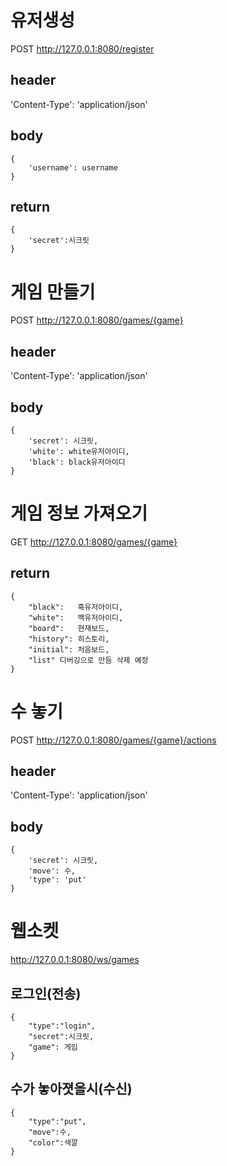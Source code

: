 # 유저생성
POST http://127.0.0.1:8080/register

## header
'Content-Type': 'application/json'

## body
```
{
    'username': username
}
```

## return
```
{
    'secret':시크릿
}
```

# 게임 만들기
POST http://127.0.0.1:8080/games/{game}
## header
'Content-Type': 'application/json'
## body
```
{
    'secret': 시크릿,
    'white': white유저아이디,
    'black': black유저아이디
}
```

# 게임 정보 가져오기
GET http://127.0.0.1:8080/games/{game}

## return
```
{
    "black":   흑유저아이디,
    "white":   백유저아이디,
    "board":   현재보드,
    "history": 히스토리,
    "initial": 처음보드,
    "list" 디버깅으로 만듬 삭제 예정
}
```

# 수 놓기
POST http://127.0.0.1:8080/games/{game}/actions

## header
'Content-Type': 'application/json'
## body
```
{
    'secret': 시크릿,
    'move': 수,
    'type': 'put'
}
```

# 웹소켓
http://127.0.0.1:8080/ws/games

## 로그인(전송)
```
{
    "type":"login",
    "secret":시크릿,
    "game": 게임
}
```

## 수가 놓아졋을시(수신)
```
{
    "type":"put",
    "move":수,
    "color":색깔
}
```